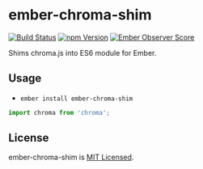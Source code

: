 # ember-chroma-shim
[![Build Status](https://travis-ci.org/Soliah/ember-chroma-shim.svg?branch=master)](https://travis-ci.org/Soliah/ember-chroma-shim)
[![npm Version][npm-badge]][npm]
[![Ember Observer Score](http://emberobserver.com/badges/ember-chroma-shim.svg)](http://emberobserver.com/addons/ember-chroma-shim)

Shims chroma.js into ES6 module for Ember.

## Usage

* `ember install ember-chroma-shim`

```js
import chroma from 'chroma';
```

## License

ember-chroma-shim is [MIT Licensed](https://github.com/Soliah/ember-chroma-shim/blob/master/LICENSE.md).

[npm]: https://www.npmjs.org/package/ember-chroma-shim
[npm-badge]: https://img.shields.io/npm/v/ember-chroma-shim.svg?style=flat-square
